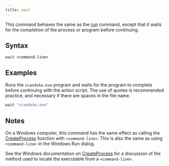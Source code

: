 ```yaml
---
title: wait
---
```


This command behaves the same as the [run](./run.html) command, except that it waits for the completion of the process or program before continuing.

## Syntax

    wait <command-line>

## Examples

Runs the `scandskw.exe` program and waits for the program to complete before continuing with the action script. The use of quotes is recommended practice, and necessary if there are spaces in the file name.

```actionscript
wait "scandskw.exe"
```

## Notes

On a Windows computer, this command has the same effect as calling the [CreateProcess](https://msdn.microsoft.com/en-us/library/windows/desktop/ms682425%28v=vs.85%29.aspx) function with `<command-line>`. This is also the same as using `<command-line>` in the Windows Run dialog.

See the Windows documentation on [CreateProcess](https://msdn.microsoft.com/en-us/library/windows/desktop/ms682425%28v=vs.85%29.aspx) for a discussion of the method used to locate the executable from a `<command-line>`.
